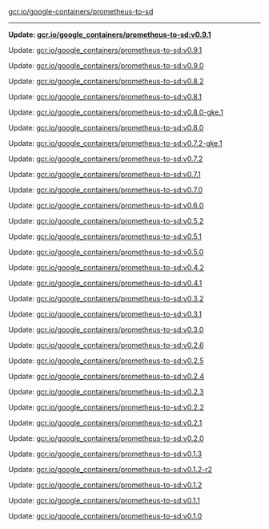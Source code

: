 [gcr.io/google-containers/prometheus-to-sd](https://hub.docker.com/r/cruse/prometheus-to-sd/tags/) 

----
**Update: [gcr.io/google_containers/prometheus-to-sd:v0.9.1](https://hub.docker.com/r/cruse/prometheus-to-sd/tags/)**

Update: [gcr.io/google_containers/prometheus-to-sd:v0.9.1](https://hub.docker.com/r/cruse/prometheus-to-sd/tags/)

Update: [gcr.io/google_containers/prometheus-to-sd:v0.9.0](https://hub.docker.com/r/cruse/prometheus-to-sd/tags/)

Update: [gcr.io/google_containers/prometheus-to-sd:v0.8.2](https://hub.docker.com/r/cruse/prometheus-to-sd/tags/)

Update: [gcr.io/google_containers/prometheus-to-sd:v0.8.1](https://hub.docker.com/r/cruse/prometheus-to-sd/tags/)

Update: [gcr.io/google_containers/prometheus-to-sd:v0.8.0-gke.1](https://hub.docker.com/r/cruse/prometheus-to-sd/tags/)

Update: [gcr.io/google_containers/prometheus-to-sd:v0.8.0](https://hub.docker.com/r/cruse/prometheus-to-sd/tags/)

Update: [gcr.io/google_containers/prometheus-to-sd:v0.7.2-gke.1](https://hub.docker.com/r/cruse/prometheus-to-sd/tags/)

Update: [gcr.io/google_containers/prometheus-to-sd:v0.7.2](https://hub.docker.com/r/cruse/prometheus-to-sd/tags/)

Update: [gcr.io/google_containers/prometheus-to-sd:v0.7.1](https://hub.docker.com/r/cruse/prometheus-to-sd/tags/)

Update: [gcr.io/google_containers/prometheus-to-sd:v0.7.0](https://hub.docker.com/r/cruse/prometheus-to-sd/tags/)

Update: [gcr.io/google_containers/prometheus-to-sd:v0.6.0](https://hub.docker.com/r/cruse/prometheus-to-sd/tags/)

Update: [gcr.io/google_containers/prometheus-to-sd:v0.5.2](https://hub.docker.com/r/cruse/prometheus-to-sd/tags/)

Update: [gcr.io/google_containers/prometheus-to-sd:v0.5.1](https://hub.docker.com/r/cruse/prometheus-to-sd/tags/)

Update: [gcr.io/google_containers/prometheus-to-sd:v0.5.0](https://hub.docker.com/r/cruse/prometheus-to-sd/tags/)

Update: [gcr.io/google_containers/prometheus-to-sd:v0.4.2](https://hub.docker.com/r/cruse/prometheus-to-sd/tags/)

Update: [gcr.io/google_containers/prometheus-to-sd:v0.4.1](https://hub.docker.com/r/cruse/prometheus-to-sd/tags/)

Update: [gcr.io/google_containers/prometheus-to-sd:v0.3.2](https://hub.docker.com/r/cruse/prometheus-to-sd/tags/)

Update: [gcr.io/google_containers/prometheus-to-sd:v0.3.1](https://hub.docker.com/r/cruse/prometheus-to-sd/tags/)

Update: [gcr.io/google_containers/prometheus-to-sd:v0.3.0](https://hub.docker.com/r/cruse/prometheus-to-sd/tags/)

Update: [gcr.io/google_containers/prometheus-to-sd:v0.2.6](https://hub.docker.com/r/cruse/prometheus-to-sd/tags/)

Update: [gcr.io/google_containers/prometheus-to-sd:v0.2.5](https://hub.docker.com/r/cruse/prometheus-to-sd/tags/)

Update: [gcr.io/google_containers/prometheus-to-sd:v0.2.4](https://hub.docker.com/r/cruse/prometheus-to-sd/tags/)

Update: [gcr.io/google_containers/prometheus-to-sd:v0.2.3](https://hub.docker.com/r/cruse/prometheus-to-sd/tags/)

Update: [gcr.io/google_containers/prometheus-to-sd:v0.2.2](https://hub.docker.com/r/cruse/prometheus-to-sd/tags/)

Update: [gcr.io/google_containers/prometheus-to-sd:v0.2.1](https://hub.docker.com/r/cruse/prometheus-to-sd/tags/)

Update: [gcr.io/google_containers/prometheus-to-sd:v0.2.0](https://hub.docker.com/r/cruse/prometheus-to-sd/tags/)

Update: [gcr.io/google_containers/prometheus-to-sd:v0.1.3](https://hub.docker.com/r/cruse/prometheus-to-sd/tags/)

Update: [gcr.io/google_containers/prometheus-to-sd:v0.1.2-r2](https://hub.docker.com/r/cruse/prometheus-to-sd/tags/)

Update: [gcr.io/google_containers/prometheus-to-sd:v0.1.2](https://hub.docker.com/r/cruse/prometheus-to-sd/tags/)

Update: [gcr.io/google_containers/prometheus-to-sd:v0.1.1](https://hub.docker.com/r/cruse/prometheus-to-sd/tags/)

Update: [gcr.io/google_containers/prometheus-to-sd:v0.1.0](https://hub.docker.com/r/cruse/prometheus-to-sd/tags/)

